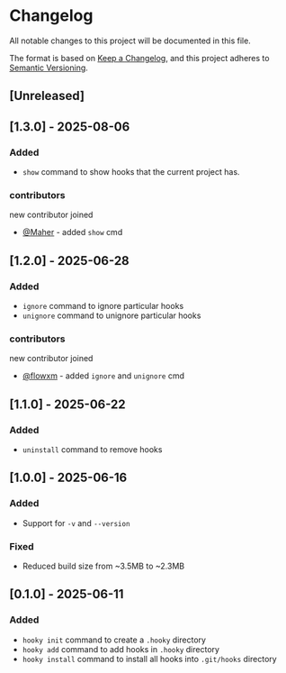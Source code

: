 # Changelog

All notable changes to this project will be documented in this file.

The format is based on [Keep a Changelog](https://keepachangelog.com/en/1.1.0/),
and this project adheres to [Semantic Versioning](https://semver.org/spec/v2.0.0.html).

## [Unreleased]

## [1.3.0] - 2025-08-06

### Added

- `show` command to show hooks that the current project has.

### contributors

new contributor joined

- [@Maher](https://github.com/thatonecodes) - added `show` cmd

## [1.2.0] - 2025-06-28

### Added

- `ignore` command to ignore particular hooks
- `unignore` command to unignore particular hooks

### contributors

new contributor joined

- [@flowxm](https://github.com/flowxm) - added `ignore` and `unignore` cmd

## [1.1.0] - 2025-06-22 

### Added

- `uninstall` command to remove hooks

## [1.0.0] - 2025-06-16

### Added

- Support for `-v` and `--version`

### Fixed

- Reduced build size from ~3.5MB to ~2.3MB

## [0.1.0] - 2025-06-11

### Added

- `hooky init` command to create a `.hooky` directory
- `hooky add` command to add hooks in `.hooky` directory
- `hooky install` command to install all hooks into `.git/hooks` directory

